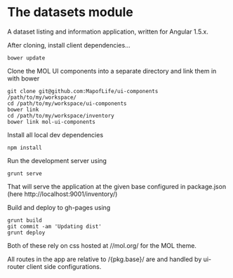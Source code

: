 # The datasets module

A dataset listing and information application, written for Angular 1.5.x.

After cloning, install client dependencies...

```
bower update
```

Clone the MOL UI components into a separate directory and link them in with bower

```
git clone git@github.com:MapofLife/ui-components /path/to/my/workspace/
cd /path/to/my/workspace/ui-components
bower link
cd /path/to/my/workspace/inventory
bower link mol-ui-components
```

Install all local dev dependencies

```
npm install
```

Run the development server using

```
grunt serve
```

That will serve the application at the given base configured in package.json (here http://localhost:9001/inventory/)

Build and deploy to gh-pages using

```
grunt build
git commit -am 'Updating dist'
grunt deploy
```

Both of these rely on css hosted at //mol.org/ for the MOL theme.

All routes in the app are relative to /{pkg.base}/ are and handled by ui-router client side configurations.
